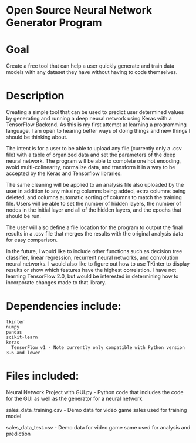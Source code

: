 # Open Source Neural Network Generator Program

# Goal
Create a free tool that can help a user quickly generate and train data models with any dataset they have without having to code themselves.

# Description
Creating a simple tool that can be used to predict user determined values by generating and running a deep neural network using Keras with a TensorFlow Backend. As this is my first attempt at learning a programming language, I am open to hearing better ways of doing things and new things I should be thinking about.

The intent is for a user to be able to upload any file (currently only a .csv file) with a table of organized data and set the parameters of the deep neural network. The program will be able to complete one hot encoding, avoid multi-colinearity, normalize data, and transform it in a way to be accepted by the Keras and Tensorflow libraries. 

The same cleaning will be applied to an analysis file also uploaded by the user in addition to any missing columns being added, extra columns being deleted, and columns automatic sorting of columns to match the training file. Users will be able to set the number of hidden layers, the number of nodes in the initial layer and all of the hidden layers, and the epochs that should be run.

The user will also define a file location for the program to output the final results in a .csv file that merges the results with the original analysis data for easy comparison.

In the future, I would like to include other functions such as decision tree classifier, linear regression, recurrent neural networks, and  convolution neural networks. I would also like to figure out how to use TKinter to display results or show which features have the highest correlation. I have not learning TensorFlow 2.0, but would be interested in determining how to incorporate changes made to that library.

# Dependencies include:
    tkinter
    numpy
    pandas
    scikit-learn
    keras
      TensorFlow v1 - Note currently only compatible with Python version 3.6 and lower
    
# Files included:
  Neural Network Project with GUI.py - Python code that includes the code for the GUI as well as the generator for a neural network
  
  sales_data_training.csv - Demo data for video game sales used for training model
  
  sales_data_test.csv - Demo data for video game same used for analysis and prediction
